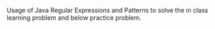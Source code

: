 Usage of Java Regular Expressions and Patterns to solve the in class learning problem and below practice problem.

